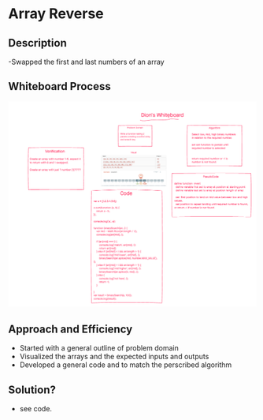 # Array Reverse

## Description

-Swapped the first and last numbers of an array


## Whiteboard Process

![Whiteboard diagram](./array-binary-search.png)

## Approach and Efficiency

- Started with a general outline of problem domain
- Visualized the arrays and the expected inputs and outputs
- Developed a general code and to match the perscribed algorithm 


## Solution?
- see code. 

